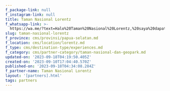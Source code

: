 ```yaml
---
f_package-link: null
f_instagram-link: null
title: Taman Nasional Lorentz
f_whatsapp-link: >-
  https://wa.me/?text=Halo%20Taman%20Nasional%20Lorentz,%20saya%20dapat%20info%20dari%20@loocale.id%20dan%20punya%20pertanyaan
slug: taman-nasional-lorentz
f_province: cms/provinsi/papua-selatan.md
f_location: cms/location/lorentz.md
f_type: cms/destination-type/experiences.md
f_category: cms/partner-category/taman-nasional-dan-geopark.md
updated-on: '2023-09-18T04:19:50.405Z'
created-on: '2023-09-10T17:04:40.570Z'
published-on: '2023-09-18T04:34:08.284Z'
f_partner-name: Taman Nasional Lorentz
layout: '[partners].html'
tags: partners
---
```



